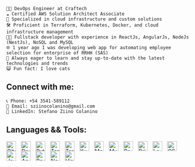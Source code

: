     🧑‍💻 DevOps Engineer at Craftech
    ☁️ Certified AWS Solution Architect Associate
    🚀 Specialized in cloud infrastructure and custom solutions
    🛠️ Proficient in Terraform, Kubernetes, Docker, and cloud infrastructure management
    👨‍💻 Fullstack developer with experience in ReactJs, AngularJs, NodeJs (NestJs), NoSQL and MySQL
    🌐 1 year ago I was developing web app for automating employee selection for enterprise of RRHH (SAS)
    🌱 Always eager to learn and stay up-to-date with the latest technologies and trends
    😺 Fun fact: I love cats

## Connect with me:

    📞 Phone: +54 3541-589112
    📧 Email: sziinocolanino@gmail.com
    💼 LinkedIn: Stefano Ziino Colanino

## Languages && Tools:

<img align="left" alt="Git" width="26px" src="https://cdn.jsdelivr.net/gh/devicons/devicon/icons/git/git-original.svg" style="padding-right:10px;" />
<img align="left" alt="Docker" width="26px" src="https://www.svgrepo.com/show/331370/docker.svg" style="padding-right:10px;" />
<img align="left" alt="Python" width="26px" src="https://upload.wikimedia.org/wikipedia/commons/thumb/1/1f/Python_logo_01.svg/2048px-Python_logo_01.svg.png" style="padding-right:10px;" />
<img align="left" alt="Terraform" width="26px" src="https://cdn.jsdelivr.net/gh/devicons/devicon/icons/terraform/terraform-original.svg" style="padding-right:10px;" />
<img align="left" alt="Terragrunt" width="26px" src="https://external-content.duckduckgo.com/iu/?u=https%3A%2F%2Fassets-global.website-files.com%2F5ceab5395d0f478e169de7c0%2F624c7fa12617224fc962dbc1_451c24614aece67849fd62d0432d77ecd00735c6.png&f=1&nofb=1&ipt=8e19b9689a907089f5a202ebf81915505d9cbeb555582860cc52da6ac456938d&ipo=images" style="padding-right:10px;" />
<img align="left" alt="Kubernetes" width="26px" src="https://cdn.jsdelivr.net/gh/devicons/devicon/icons/kubernetes/kubernetes-plain.svg" style="padding-right:10px;" />
<img align="left" alt="MongoDB" width="26px" src="https://cdn.jsdelivr.net/gh/devicons/devicon/icons/mongodb/mongodb-original.svg" style="padding-right:10px;" />
<img align="left" alt="MySQL" width="26px" src="https://cdn.jsdelivr.net/gh/devicons/devicon/icons/mysql/mysql-original.svg" style="padding-right:10px;" />
<img align="left" alt="Postman" width="26px" src="https://external-content.duckduckgo.com/iu/?u=https%3A%2F%2Fyt3.ggpht.com%2Fa%2FAGF-l791ySSDFwSHTYVjI0BMuuyqlFmiMutGcvcYcA%3Ds900-c-k-c0xffffffff-no-rj-mo&f=1&nofb=1&ipt=8de4b523c634449c2d1d5ffc84fd8dd39a24b170f9fb63166ea49dc55cba9eeb&ipo=images" style="padding-right:10px;" />
<img align="left" alt="Pritunl" width="26px" src="https://external-content.duckduckgo.com/iu/?u=https%3A%2F%2Fpbs.twimg.com%2Fprofile_images%2F542613925288620034%2Fa8abbZfm_400x400.png&f=1&nofb=1&ipt=505e061f823b38f1ecf67ed9e347e040a57c08c2b56bac49a3bffaa4459efb20&ipo=images" style="padding-right:10px;" />
<img align="left" alt="Leapp" width="26px" src="https://external-content.duckduckgo.com/iu/?u=https%3A%2F%2Fwww.leapp.cloud%2Fassets%2Fimg%2FLeapp_Icon.png&f=1&nofb=1&ipt=5c6c28956b70f899857a3e6b4705a227c4cd10c47205acb42187eb6b92b632f4&ipo=images" style="padding-right:10px;" />
<img align="left" alt="CSS3" width="26px" src="https://cdn.jsdelivr.net/gh/devicons/devicon/icons/css3/css3-original.svg" style="padding-right:10px;" />
<img align="left" alt="JavaScript" width="26px" src="https://cdn.jsdelivr.net/gh/devicons/devicon/icons/javascript/javascript-original.svg" style="padding-right:10px;" />
<img align="left" alt="Angular" width="26px" src="https://upload.wikimedia.org/wikipedia/commons/thumb/c/cf/Angular_full_color_logo.svg/240px-Angular_full_color_logo.svg.png" style="padding-right:10px;" />
<img align="left" alt="React" width="26px" src="https://cdn.jsdelivr.net/gh/devicons/devicon/icons/react/react-original.svg" style="padding-right:10px;" />
<img align="left" alt="Node.js" width="26px" src="https://cdn.jsdelivr.net/gh/devicons/devicon/icons/nodejs/nodejs-original.svg" style="padding-right:10px;" />
<img align="left" alt="Visual Studio Code" width="26px" src="https://cdn.jsdelivr.net/gh/devicons/devicon/icons/vscode/vscode-original.svg" style="padding-right:10px;" />
